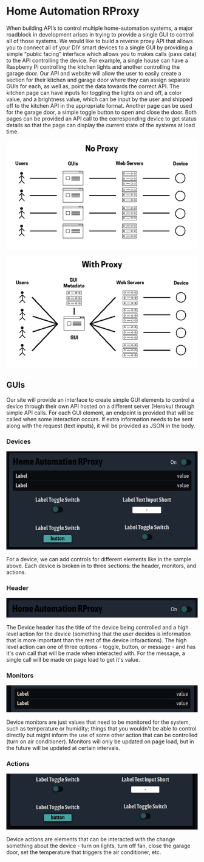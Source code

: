 # Home Automation RProxy

When building API’s to control multiple home-automation systems, a major roadblock in development 
arises in trying to provide a single GUI to control all of those systems. We would like to build a 
reverse proxy API that allows you to connect all of your DIY smart devices to a single GUI by 
providing a simple “public facing” interface which allows you to makes calls (pass data) to the API 
controlling the device. For example, a single house can have a Raspberry Pi controlling the kitchen 
lights and another controlling the garage door. Our API and website will allow the user to easily
create a section for their kitchen and garage door where they can assign separate GUIs for each, as 
well as, point the data towards the correct API. The kitchen page can have inputs for toggling the 
lights on and off, a color value, and a brightness value, which can be input by the user and shipped
off to the kitchen API in the appropriate format. Another page can be used for the garage door, a 
simple toggle button to open and close the door. Both pages can be provided an API call to the 
corresponding device to get status details so that the page can display the current state of the 
systems at load time.

![No Proxy](images/NoProxy.png)

![With Proxy](images/WithProxy.png)

## GUIs
Our site will provide an interface to create simple GUI elements to control a device through their own API
hosted on a different server (Heroku) through simple API calls. For each GUI element, an endpoint
is provided that will be called when some interaction occurs. If extra information needs to be sent
along with the request (text inputs), it will be provided as JSON in the body.

### Devices
![GUI Sample](images/SampleDevice.png)

For a device, we can add controls for different elements like in the sample above. Each device is broken
in to three sections: the header, monitors, and actions.

### Header
![Device Header Sample](images/DeviceHeader.png)

The Device header has the title of the device being controlled and a high level action for the device
(something that the user decides is information that is more important than the rest of the device info/actions).
The high level action can one of three options - toggle, button, or message - and has it's own call that
will be made when interacted with. For the message, a single call will be made on page load to get it's
value.

### Monitors
![Device Monitor Sample](images/DeviceMonitors.png)

Device monitors are just values that need to be monitored for the system, such as temperature or humidity;
things that you wouldn't be able to control directly but might inform the use of some other action that
can be controlled (turn on air conditioner). Monitors will only be updated on page load, but in the future
will be updated at certain intervals.

### Actions
![Device Actions Sample](images/DeviceActions.png)

Device actions are elements that can be interacted with the change something about the device - turn on lights,
turn off fan, close the garage door, set the temperature that triggers the air conditioner, etc.